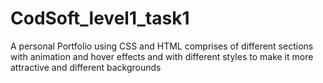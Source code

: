 # CodSoft_level1_task1
A personal Portfolio using CSS and HTML comprises of different sections with animation and hover effects and with different styles to make it more attractive and different backgrounds
